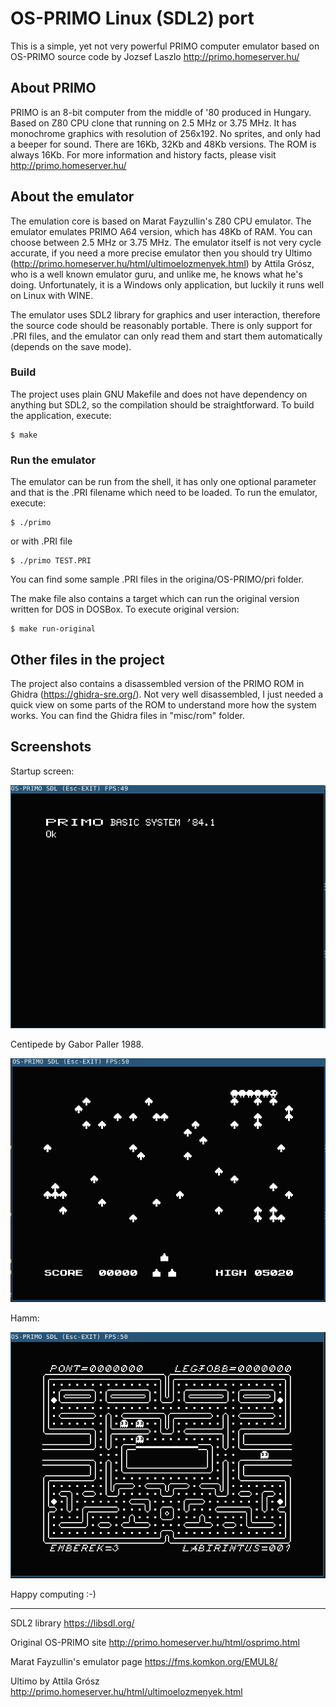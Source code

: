 # OS-PRIMO Linux (SDL2) port

This is a simple, yet not very powerful PRIMO computer emulator based on OS-PRIMO source code by Jozsef Laszlo http://primo.homeserver.hu/

## About PRIMO

PRIMO is an 8-bit computer from the middle of '80 produced in Hungary. Based on Z80 CPU clone that running on 2.5 MHz or 3.75 MHz. It has monochrome graphics with resolution of 256x192. No sprites, and only had a beeper for sound. There are 16Kb, 32Kb and 48Kb versions. The ROM is always 16Kb. For more information and history facts, please visit http://primo.homeserver.hu/

## About the emulator

The emulation core is based on Marat Fayzullin's Z80 CPU emulator. The emulator emulates PRIMO A64 version, which has 48Kb of RAM. You can choose between 2.5 MHz or 3.75 MHz. The emulator itself is not very cycle accurate, if you need a more precise emulator then you should try Ultimo (http://primo.homeserver.hu/html/ultimoelozmenyek.html) by Attila Grósz, who is a well known emulator guru, and unlike me, he knows what he's doing. Unfortunately, it is a Windows only application, but luckily it runs well on Linux with WINE.

The emulator uses SDL2 library for graphics and user interaction, therefore the source code should be reasonably portable. There is only support for .PRI files, and the emulator can only read them and start them automatically (depends on the save mode).


### Build

The project uses plain GNU Makefile and does not have dependency on anything but SDL2, so the compilation should be straightforward. To build the application, execute:

```
$ make
```
### Run the emulator

The emulator can be run from the shell, it has only one optional parameter and that is the .PRI filename which need to be loaded. To run the emulator, execute:

```
$ ./primo
```

or with .PRI file
```
$ ./primo TEST.PRI
```

You can find some sample .PRI files in the origina/OS-PRIMO/pri folder.

The make file also contains a target which can run the original version written for DOS in DOSBox. To execute original version:

```
$ make run-original
```

## Other files in the project

The project also contains a disassembled version of the PRIMO ROM in Ghidra (https://ghidra-sre.org/). Not very well disassembled, I just needed a quick view on some parts of the ROM to understand more how the system works. You can find the Ghidra files in "misc/rom" folder.

## Screenshots

Startup screen:

![](figures/screenshot-1.png)

Centipede by Gabor Paller 1988.

![](figures/screenshot-2.png)

Hamm:

![](figures/screenshot-3.png)


Happy computing :-)

---

SDL2 library
https://libsdl.org/

Original OS-PRIMO site
http://primo.homeserver.hu/html/osprimo.html

Marat Fayzullin's emulator page
https://fms.komkon.org/EMUL8/

Ultimo by Attila Grósz
http://primo.homeserver.hu/html/ultimoelozmenyek.html
